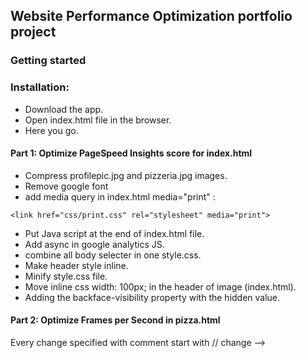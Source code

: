 

## Website Performance Optimization portfolio project
### Getting started
### Installation:
* Download the app.
* Open index.html file in the browser.
* Here you go.
#### Part 1: Optimize PageSpeed Insights score for index.html
* Compress profilepic.jpg and pizzeria.jpg images.
* Remove google font 
* add media query in index.html media="print" :
```  
<link href="css/print.css" rel="stylesheet" media="print">
```
* Put Java script at the end of index.html file.
* Add async in google analytics JS.
* combine all body selecter in one style.css. 
* Make header style inline.
* Minify style.css file.
* Move  inline css width: 100px; in the header of image (index.html).
* Adding the backface-visibility property with the hidden value.


#### Part 2: Optimize Frames per Second in pizza.html

Every change specified with comment start with // change -->